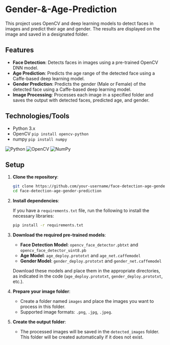 # Gender-&-Age-Prediction

This project uses OpenCV and deep learning models to detect faces in images and predict their age and gender. The results are displayed on the image and saved in a designated folder.

## Features

- **Face Detection**: Detects faces in images using a pre-trained OpenCV DNN model.
- **Age Prediction**: Predicts the age range of the detected face using a Caffe-based deep learning model.
- **Gender Prediction**: Predicts the gender (Male or Female) of the detected face using a Caffe-based deep learning model.
- **Image Processing**: Processes each image in a specified folder and saves the output with detected faces, predicted age, and gender.

## Technologies/Tools

* Python 3.x
* OpenCV `pip install opencv-python`
* numpy `pip install numpy`

![Python](https://img.shields.io/badge/python-3670A0?logo=python&logoColor=FFFF00)
![OpenCV](https://img.shields.io/badge/opencv-%23white.svg?logo=opencv&logoColor=white)
![NumPy](https://img.shields.io/badge/numpy-%23013243.svg?logo=numpy&logoColor=white)

## Setup

1. **Clone the repository**:

    ```bash
    git clone https://github.com/your-username/face-detection-age-gender-prediction.git
    cd face-detection-age-gender-prediction
    ```

2. **Install dependencies**:

    If you have a `requirements.txt` file, run the following to install the necessary libraries:

    ```bash
    pip install -r requirements.txt
    ```

3. **Download the required pre-trained models**:

    - **Face Detection Model**: `opencv_face_detector.pbtxt` and `opencv_face_detector_uint8.pb`
    - **Age Model**: `age_deploy.prototxt` and `age_net.caffemodel`
    - **Gender Model**: `gender_deploy.prototxt` and `gender_net.caffemodel`

    Download these models and place them in the appropriate directories, as indicated in the code (`age_deploy.prototxt`, `gender_deploy.prototxt`, etc.).

4. **Prepare your image folder**:

    - Create a folder named `images` and place the images you want to process in this folder.
    - Supported image formats: `.png`, `.jpg`, `.jpeg`.

5. **Create the output folder**:

    - The processed images will be saved in the `detected_images` folder. This folder will be created automatically if it does not exist.
